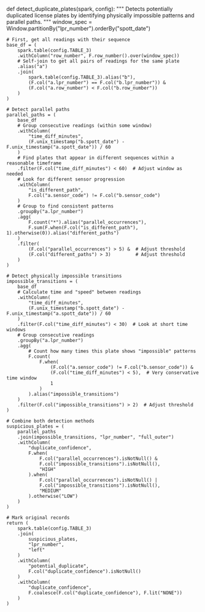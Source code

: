 def detect_duplicate_plates(spark, config):
    """
    Detects potentially duplicated license plates by identifying physically impossible patterns
    and parallel paths.
    """
    window_spec = Window.partitionBy("lpr_number").orderBy("spott_date")
    
    # First, get all readings with their sequence
    base_df = (
        spark.table(config.TABLE_3)
        .withColumn("row_number", F.row_number().over(window_spec))
        # Self-join to get all pairs of readings for the same plate
        .alias("a")
        .join(
            spark.table(config.TABLE_3).alias("b"),
            (F.col("a.lpr_number") == F.col("b.lpr_number")) &
            (F.col("a.row_number") < F.col("b.row_number"))
        )
    )
    
    # Detect parallel paths
    parallel_paths = (
        base_df
        # Group consecutive readings (within some window)
        .withColumn(
            "time_diff_minutes",
            (F.unix_timestamp("b.spott_date") - F.unix_timestamp("a.spott_date")) / 60
        )
        # Find plates that appear in different sequences within a reasonable timeframe
        .filter(F.col("time_diff_minutes") < 60)  # Adjust window as needed
        # Look for different sensor progression
        .withColumn(
            "is_different_path",
            F.col("a.sensor_code") != F.col("b.sensor_code")
        )
        # Group to find consistent patterns
        .groupBy("a.lpr_number")
        .agg(
            F.count("*").alias("parallel_occurrences"),
            F.sum(F.when(F.col("is_different_path"), 1).otherwise(0)).alias("different_paths")
        )
        .filter(
            (F.col("parallel_occurrences") > 5) &  # Adjust threshold
            (F.col("different_paths") > 3)         # Adjust threshold
        )
    )
    
    # Detect physically impossible transitions
    impossible_transitions = (
        base_df
        # Calculate time and "speed" between readings
        .withColumn(
            "time_diff_minutes",
            (F.unix_timestamp("b.spott_date") - F.unix_timestamp("a.spott_date")) / 60
        )
        .filter(F.col("time_diff_minutes") < 30)  # Look at short time windows
        # Group consecutive readings
        .groupBy("a.lpr_number")
        .agg(
            # Count how many times this plate shows "impossible" patterns
            F.count(
                F.when(
                    (F.col("a.sensor_code") != F.col("b.sensor_code")) &
                    (F.col("time_diff_minutes") < 5),  # Very conservative time window
                    1
                )
            ).alias("impossible_transitions")
        )
        .filter(F.col("impossible_transitions") > 2)  # Adjust threshold
    )
    
    # Combine both detection methods
    suspicious_plates = (
        parallel_paths
        .join(impossible_transitions, "lpr_number", "full_outer")
        .withColumn(
            "duplicate_confidence",
            F.when(
                F.col("parallel_occurrences").isNotNull() &
                F.col("impossible_transitions").isNotNull(),
                "HIGH"
            ).when(
                F.col("parallel_occurrences").isNotNull() |
                F.col("impossible_transitions").isNotNull(),
                "MEDIUM"
            ).otherwise("LOW")
        )
    )
    
    # Mark original records
    return (
        spark.table(config.TABLE_3)
        .join(
            suspicious_plates,
            "lpr_number",
            "left"
        )
        .withColumn(
            "potential_duplicate",
            F.col("duplicate_confidence").isNotNull()
        )
        .withColumn(
            "duplicate_confidence",
            F.coalesce(F.col("duplicate_confidence"), F.lit("NONE"))
        )
    )
